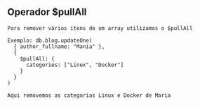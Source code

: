 ## Operador $pullAll

```
Para remover vários itens de um array utilizamos o $pullAll
```

```
Exemplo: db.blog.updateOne(
  { author_fullname: "Mania" },
  {
    $pullAll: {
      categories: ["Linux", "Docker"]
    }
  }
)
```

```
Aqui removemos as categorias Linux e Docker de Maria
```
